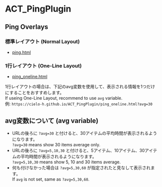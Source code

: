 # ACT_PingPlugin

## Ping Overlays

### 標準レイアウト (Normal Layout)

- [ping.html](ping_oneline.html)

### 1行レイアウト (One-Line Layout)

- [ping_oneline.html](ping_oneline.html)

1行レイアウトの場合は、下記のavg変数を使用して、表示される情報を1つだけにすることをおすすめします。  
If useing One-Line Layout, recommend to use `avg` variable.  
例: `https://cielo-h.github.io/ACT_PingPlugin/ping_oneline.html?avg=30`

## avg変数について (avg variable)



- URLの後ろに `?avg=30` と付けると、30アイテムの平均時間が表示されるようになります。  
`?avg=30` means show 30 items average only.
- URLの後ろに `?avg=5,10,30` と付けると、5アイテム、10アイテム、30アイテムの平均時間が表示されるようになります。  
`?avg=5,10,30` means show 5, 10 and 30 items average.
- 何も付けなかった場合は `?avg=5,30,60` が指定されたと見なして表示されます。  
If `avg` is not set, same as `?avg=5,30,60`.